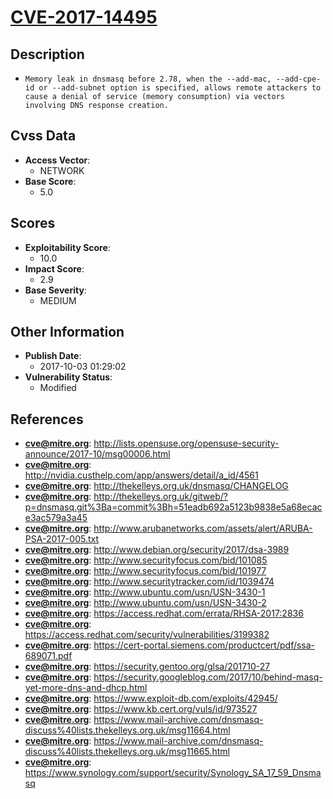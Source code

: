 
# [CVE-2017-14495](http://lists.opensuse.org/opensuse-security-announce/2017-10/msg00006.html)

## Description

- `Memory leak in dnsmasq before 2.78, when the --add-mac, --add-cpe-id or --add-subnet option is specified, allows remote attackers to cause a denial of service (memory consumption) via vectors involving DNS response creation.`

## Cvss Data

- **Access Vector**:
  - NETWORK
- **Base Score**:
  - 5.0

## Scores

- **Exploitability Score**:
  - 10.0
- **Impact Score**:
  - 2.9
- **Base Severity**:
  - MEDIUM

## Other Information

- **Publish Date**:
  - 2017-10-03 01:29:02
- **Vulnerability Status**:
  - Modified

## References

- **cve@mitre.org**: http://lists.opensuse.org/opensuse-security-announce/2017-10/msg00006.html
- **cve@mitre.org**: http://nvidia.custhelp.com/app/answers/detail/a_id/4561
- **cve@mitre.org**: http://thekelleys.org.uk/dnsmasq/CHANGELOG
- **cve@mitre.org**: http://thekelleys.org.uk/gitweb/?p=dnsmasq.git%3Ba=commit%3Bh=51eadb692a5123b9838e5a68ecace3ac579a3a45
- **cve@mitre.org**: http://www.arubanetworks.com/assets/alert/ARUBA-PSA-2017-005.txt
- **cve@mitre.org**: http://www.debian.org/security/2017/dsa-3989
- **cve@mitre.org**: http://www.securityfocus.com/bid/101085
- **cve@mitre.org**: http://www.securityfocus.com/bid/101977
- **cve@mitre.org**: http://www.securitytracker.com/id/1039474
- **cve@mitre.org**: http://www.ubuntu.com/usn/USN-3430-1
- **cve@mitre.org**: http://www.ubuntu.com/usn/USN-3430-2
- **cve@mitre.org**: https://access.redhat.com/errata/RHSA-2017:2836
- **cve@mitre.org**: https://access.redhat.com/security/vulnerabilities/3199382
- **cve@mitre.org**: https://cert-portal.siemens.com/productcert/pdf/ssa-689071.pdf
- **cve@mitre.org**: https://security.gentoo.org/glsa/201710-27
- **cve@mitre.org**: https://security.googleblog.com/2017/10/behind-masq-yet-more-dns-and-dhcp.html
- **cve@mitre.org**: https://www.exploit-db.com/exploits/42945/
- **cve@mitre.org**: https://www.kb.cert.org/vuls/id/973527
- **cve@mitre.org**: https://www.mail-archive.com/dnsmasq-discuss%40lists.thekelleys.org.uk/msg11664.html
- **cve@mitre.org**: https://www.mail-archive.com/dnsmasq-discuss%40lists.thekelleys.org.uk/msg11665.html
- **cve@mitre.org**: https://www.synology.com/support/security/Synology_SA_17_59_Dnsmasq
